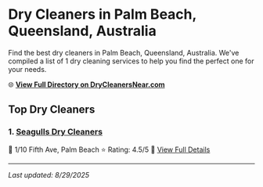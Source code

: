 # Dry Cleaners in Palm Beach, Queensland, Australia

Find the best dry cleaners in Palm Beach, Queensland, Australia. We've compiled a list of 1 dry cleaning services to help you find the perfect one for your needs.

🌐 **[View Full Directory on DryCleanersNear.com](https://drycleanersnear.com/city/Australia/Queensland/Palm%20Beach)**

## Top Dry Cleaners

### 1. [Seagulls Dry Cleaners](https://drycleanersnear.com/dryCleaner/68aa73b939cc7c0899005dbd/seagulls-dry-cleaners)
📍 1/10 Fifth Ave, Palm Beach
⭐ Rating: 4.5/5
🔗 [View Full Details](https://drycleanersnear.com/dryCleaner/68aa73b939cc7c0899005dbd/seagulls-dry-cleaners)


---

*Last updated: 8/29/2025*
